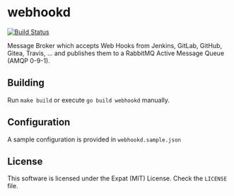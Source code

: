 # webhookd

[![Build Status](https://travis-ci.org/vision-it/webhookd.png)](https://travis-ci.org/vision-it/webhookd)


Message Broker which accepts Web Hooks from Jenkins, GitLab, GitHub, Gitea, Travis, ... and publishes them to a RabbitMQ Active Message Queue (AMQP 0-9-1).


## Building
Run `make build` or execute `go build webhookd` manually.

## Configuration
A sample configuration is provided in `webhookd.sample.json`

## License
This software is licensed under the Expat (MIT) License. Check the `LICENSE` file.
